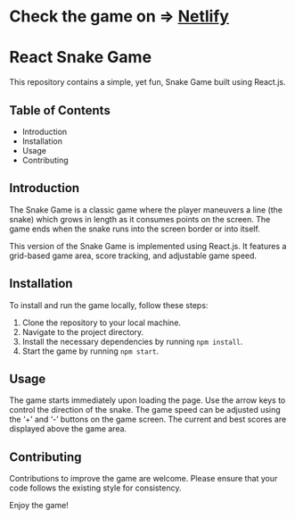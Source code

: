 # Check the game on => [Netlify](https://react-snake-game-abdulmalik1321.netlify.app/)
# React Snake Game

This repository contains a simple, yet fun, Snake Game built using React.js.

## Table of Contents

- Introduction
- Installation
- Usage
- Contributing

## Introduction

The Snake Game is a classic game where the player maneuvers a line (the snake) which grows in length as it consumes points on the screen. The game ends when the snake runs into the screen border or into itself.

This version of the Snake Game is implemented using React.js. It features a grid-based game area, score tracking, and adjustable game speed.

## Installation

To install and run the game locally, follow these steps:

1. Clone the repository to your local machine.
2. Navigate to the project directory.
3. Install the necessary dependencies by running `npm install`.
4. Start the game by running `npm start`.

## Usage

The game starts immediately upon loading the page. Use the arrow keys to control the direction of the snake. The game speed can be adjusted using the ‘+’ and ‘-’ buttons on the game screen. The current and best scores are displayed above the game area.

## Contributing

Contributions to improve the game are welcome. Please ensure that your code follows the existing style for consistency.

Enjoy the game!
